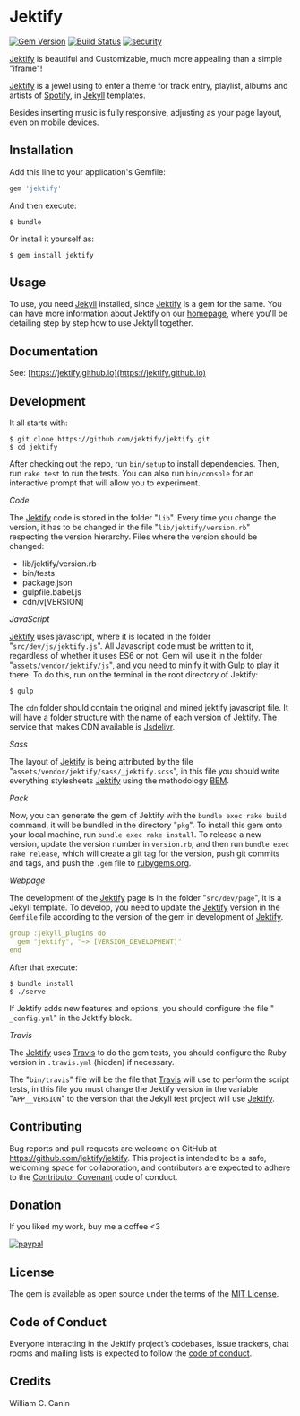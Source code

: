 # Jektify

[![Gem Version](https://badge.fury.io/rb/jektify.svg)](https://badge.fury.io/rb/jektify)
[![Build Status](https://travis-ci.org/jektify/jektify.svg?branch=master)](https://travis-ci.org/jektify/jektify)
[![security](https://hakiri.io/github/jektify/jektify/master.svg)](https://hakiri.io/github/jektify/jektify/master)

[Jektify](https://github.com/jektify/jektify) is beautiful and Customizable, much more appealing than a simple "iframe"!

[Jektify](https://github.com/jektify/jektify) is a jewel using to enter a theme for track entry, playlist, albums and artists of [Spotify](https://www.spotify.com), in [Jekyll](https://jekyllrb.com) templates.

Besides inserting music is fully responsive, adjusting as your page layout, even on mobile devices.


## Installation

Add this line to your application's Gemfile:

```ruby
gem 'jektify'
```

And then execute:

    $ bundle

Or install it yourself as:

    $ gem install jektify

## Usage

To use, you need [Jekyll](https://jekyllrb.com) installed, since [Jektify](https://github.com/jektify/jektify) is a gem for the same. You can have more information about Jektify on our [homepage](https://jektify.github.io), where you'll be detailing step by step how to use Jektyll together.

## Documentation

See: [https://jektify.github.io](https://jektify.github.io)

## Development

It all starts with:

```shell
$ git clone https://github.com/jektify/jektify.git
$ cd jektify
```

After checking out the repo, run `bin/setup` to install dependencies. Then, run `rake test` to run the tests. You can also run `bin/console` for an interactive prompt that will allow you to experiment.

*Code*

The [Jektify](https://github.com/jektify/jektify) code is stored in the folder "`lib`". Every time you change the version, it has to be changed in the file "`lib/jektify/version.rb`" respecting the version hierarchy. Files where the version should be changed:

* lib/jektify/version.rb
* bin/tests
* package.json
* gulpfile.babel.js
* cdn/v[VERSION]

*JavaScript*

[Jektify](https://github.com/jektify/jektify) uses javascript, where it is located in the folder "`src/dev/js/jektify.js`". All Javascript code must be written to it, regardless of whether it uses ES6 or not. Gem will use it in the folder "`assets/vendor/jektify/js`", and you need to minify it with [Gulp](https://gulpjs.com/) to play it there. To do this, run on the terminal in the root directory of Jektify:

```shell
$ gulp
```

The `cdn` folder should contain the original and mined jektify javascript file. It will have a folder structure with the name of each version of [Jektify](https://github.com/jektify/jektify). The service that makes CDN available is [Jsdelivr](https://www.jsdelivr.com/).

*Sass*

The layout of [Jektify](https://github.com/jektify/jektify) is being attributed by the file "`assets/vendor/jektify/sass/_jektify.scss`", in this file you should write everything stylesheets [Jektify](https://github.com/jektify/jektify) using the methodology [BEM](getbem.com).

*Pack*

Now, you can generate the gem of Jektify with the `bundle exec rake build` command, it will be bundled in the directory "`pkg`". To install this gem onto your local machine, run `bundle exec rake install`. To release a new version, update the version number in `version.rb`, and then run `bundle exec rake release`, which will create a git tag for the version, push git commits and tags, and push the `.gem` file to [rubygems.org](https://rubygems.org).

*Webpage*

The development of the [Jektify](https://github.com/jektify/jektify) page is in the folder "`src/dev/page`", it is a Jekyll template. To develop, you need to update the [Jektify](https://github.com/jektify/jektify) version in the `Gemfile` file according to the version of the gem in development of [Jektify](https://github.com/jektify/jektify).

```yaml
group :jekyll_plugins do
  gem "jektify", "~> [VERSION_DEVELOPMENT]"
end
```

After that execute:

```shell
$ bundle install
$ ./serve
```

If Jektify adds new features and options, you should configure the file "` _config.yml`" in the Jektify block.

*Travis*

The [Jektify](https://github.com/jektify/jektify) uses [Travis](travis-ci.org) to do the gem tests, you should configure the Ruby version in `.travis.yml` (hidden) if necessary.

The "`bin/travis`" file will be the file that [Travis](travis-ci.org) will use to perform the script tests, in this file you must change the Jektify version in the variable "`APP__VERSION`" to the version that the Jekyll test project will use [Jektify](https://github.com/jektify/jektify).

## Contributing

Bug reports and pull requests are welcome on GitHub at https://github.com/jektify/jektify. This project is intended to be a safe, welcoming space for collaboration, and contributors are expected to adhere to the [Contributor Covenant](http://contributor-covenant.org) code of conduct.

## Donation

If you liked my work, buy me a coffee <3

[![paypal](https://www.paypalobjects.com/en_US/i/btn/btn_donateCC_LG.gif)](https://www.paypal.com/cgi-bin/webscr?cmd=_s-xclick&hosted_button_id=YBK2HEEYG8V5W&source)

## License

The gem is available as open source under the terms of the [MIT License](https://opensource.org/licenses/MIT).

## Code of Conduct

Everyone interacting in the Jektify project’s codebases, issue trackers, chat rooms and mailing lists is expected to follow the [code of conduct](https://github.com/jektify/jektify/blob/master/CODE_OF_CONDUCT.md).

## Credits

William C. Canin
